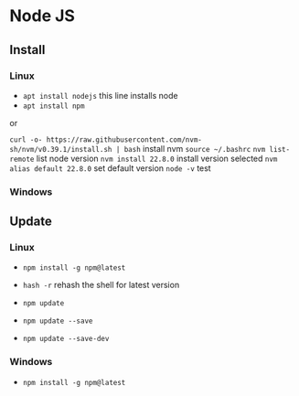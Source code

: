 # Node JS

## Install

### Linux

- `apt install nodejs` this line installs node
- `apt install npm`

or

`curl -o- https://raw.githubusercontent.com/nvm-sh/nvm/v0.39.1/install.sh | bash` install nvm
`source ~/.bashrc`
`nvm list-remote` list node version
`nvm install 22.8.0` install version selected
`nvm alias default 22.8.0` set default version
`node -v` test

### Windows

## Update

### Linux

- `npm install -g npm@latest`
- `hash -r` rehash the shell for latest version

- `npm update`
- `npm update --save`
- `npm update --save-dev`

### Windows

- `npm install -g npm@latest`
